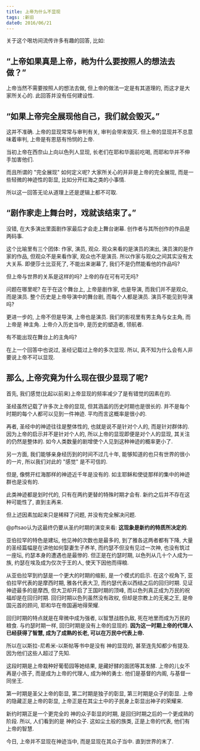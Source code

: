 ```yaml
---
title: 上帝为什么不显现
tags: :新旧
date0: 2016/06/21
---
```


关于这个哏坊间流传许多有趣的回答, 比如:

“上帝如果真是上帝，祂为什么要按照人的想法去做？”
-------------------------------------------

上帝当然不需要按照人的想法去做, 但上帝的做法一定是有其道理的, 而这才是大家所关心的. 此回答并没有任何建设性.


“如果上帝完全展现他自己，我们就会毁灭。”
-----------------------------------

这并不准确. 上帝的显现常常与审判有关, 审判会带来毁灭. 但上帝的显现并不总意味着审判, 上帝是有恩慈有怜悯的上帝.

当初上帝在西奈山上向以色列人显现, 长老们在耶和华面前吃喝, 而耶和华并不伸手加害他们.

而且所谓的 "完全展现" 如何定义呢? 大家所关心的并非是上帝的完全展现, 而是一些轻微的神迹性的彰显, 比如分开红海之类的小事情.

所以这一回答无论从道理上还是逻辑上都不可取.

“剧作家走上舞台时，戏就该结束了。”
------------------------------

没错, 在大多演出里面剧作家最后才会走上舞台谢幕. 创作者与其所创作的作品是两码事.

这个比喻里有三个团体: 作家, 演员, 观众. 观众来看的是演员的演出, 演员演的是作家的作品, 但观众不是来看作家, 观众也不是演员. 所以作家与观众之间其实没有太大关系. 即便莎士比亚死了, 不能出来谢幕了, 我们不是仍然能看他的作品吗?

但上帝与世界的关系是这样的吗? 上帝的存在可有可无吗?

问题在哪里呢? 在于在这个舞台上, 上帝是剧作家, 也是导演, 而我们并不是观众, 而是演员. 整个历史是上帝导演中的舞台剧, 而每个人都是演员. 演员不能见到导演吗?

更进一步的, 上帝不但是导演, 上帝也是演员. 我们的影视里有男主角与女主角, 而上帝是 神主角. 上帝介入历史当中, 是历史的塑造者, 领航者.

有不能出现在舞台上的主角吗?

在上一个回答中也说过, 圣经记载过上帝的多次显现. 所以, 真不知为什么会有人非要说上帝不可以显现.

那么, 上帝究竟为什么**现在**很少显现了呢?
-----------------------------------------

首先, 我们感觉(比起以前来)上帝显现的频率减少了是有错觉的因素在的.

圣经虽然记载了许多次上帝的显现, 但其涵盖的历史时期也是很长的. 并不是每个时期的每个人都可以见到一件神迹. 平均而言这概率是很小的.

再者, 圣经中的神迹往往是整体性的, 也就是说不是针对个人的, 而是针对群体的. 因为上帝的启示并不是针对个人的, 所以上帝的显现即便是对个人的显现, 其关注的仍然是整体的. 如今人类数量的剧增使个人见到这种神迹的概率更小了.

另一方面, 我们能够亲身经历到的时间不过几十年, 能够知道的也只有世界的很小的一片, 所以我们对此的 "感觉" 是不可信的.

但是, 像劈开红海那样的神迹近千年是没有的. 如主耶稣和使徒那样的集中的神迹群也是没有的.

此类神迹都是划时代的, 只有在两约更替的特殊时期才会有. 新约之后并不存在这种可能性了, 直到主再来.

但上述因素加起来只是稀释了问题, 并没有完全解决问题.

@pftsao认为这最终仍要从圣约时期的演变来看: **这现象是新约的特质所决定的**.

亚伯拉罕的特色是建坛, 他见神的次数也是最多的, 到了雅各这两者都有下降, 大量的圣经篇幅是在讲他如何娶妻生子养羊, 而约瑟不但没有见过一次神, 也没有筑过一座坛, 约瑟本身的遭遇也是最惨的. 但正是在约瑟时期, 以色列从几十个人成为一族, 约瑟在埃及成为仅次于王的人, 使天下因他而得粮.

从亚伯拉罕到约瑟是一个更大的时期的缩影, 是一个模式的启示. 在这个视角下, 亚伯拉罕代表的是摩西时期, 雅各代表大卫, 而约瑟代表以西结之后的回归时期. 见证神迹最多的是摩西, 但大卫却开启了王国时期的顶峰, 而以色列真正成为万民的祝福却是在回归时期. 回归时期以色列虽然没有政权, 但却是宗教上的无冕之王, 是帝国元首的顾问, 耶和华在帝国遍地得荣耀.

回归时期的特点就是在卑微中成为强者, 以智慧战胜仇敌, 死在地里而成为万民的粮食. 与约瑟时期一样, 回归时期是没有上帝的显现的. **因为这一时期上帝的代理人已经获得了智慧, 成为了成熟的长老, 可以在万民中代表上帝.**

所以在以斯拉-尼希米-以斯帖等书中是没有 神的显现的, 甚至连先知都少有提及. 因为他们这些人超过了先知.

这段时期是上帝栽种好葡萄园等她结果, 是藏好酵的面团等其发酵.  上帝的儿女不再是小孩子, 而是成为上帝的代理人, 成为神的勇士. 他们是基督的内阁, 与基督一同坐王.

第一时期是圣父上帝的彰显, 第二时期是独子的彰显, 第三时期是众子的彰显. 上帝的隐藏正是上帝的彰显, 上帝正是在其尘土中的子民身上彰显出神子的荣耀来.

新约时期正是一个更完全的 神的众子彰显的时期, 是回归时期之后的一个更成熟的阶段. 所以, 人们看到的是 神的众子. 这如尘土般的族类, 正是上帝的代表, 他们有上帝的智慧.

今日, 上帝并不显现在神迹当中, 而是显现在其众子当中. 直到世界的末了.
